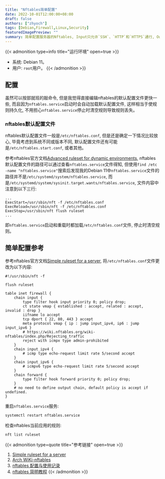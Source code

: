 ```yaml
---
title: "Nftables简单配置"
date: 2022-10-01T12:00:00+08:00
draft: false
authors: ["zhyoch"]
tags: [Debian,Firewall,Linux,Security]
featuredImagePreview: ""
summary: 简单配置服务器的Nftables, Input只允许`SSH`、`HTTP`和`HTTPS`通行, Output全部允许, Forward全部拒绝。
---
```


{{< admonition type=info title="运行环境" open=true >}}
- 系统: Debian 11。
- 用户: `root`用户。
{{< /admonition >}}

## 配置

虽然可以按部就班的敲命令, 但是我觉得直接编辑nftables的默认配置文件更快一些, 而且因为`nftables.service`启动时会自动加载默认配置文件, 这样相当于使规则持久化, 不用担心`nftables.service`停止时清空规则导致规则丢失。

### nftables默认配置文件

nftables默认配置文件一般是`/etc/nftables.conf`, 但是还是确定一下情况比较放心, 毕竟考虑到系统不同或版本不同, 默认配置文件还有可能是`/etc/nftables.start.conf`, 或者其他。

参考nftables官方文档[Advanced ruleset for dynamic environments](https://wiki.nftables.org/wiki-nftables/index.php/Advanced_ruleset_for_dynamic_environments), nftables默认配置文件的路径可以通过查看`nftables.service`文件得知, 但使用`find /etc -name "nftables.service"`搜索后发现我的Debian 11中`nftables.service`文件的路径并不是`/etc/systemd/system/nftables.service`, 而是`/etc/systemd/system/sysinit.target.wants/nftables.service`, 文件内容中注意到以下三行: 

```
...
ExecStart=/usr/sbin/nft -f /etc/nftables.conf
ExecReload=/usr/sbin/nft -f /etc/nftables.conf
ExecStop=/usr/sbin/nft flush ruleset
...
```

即`nftables.service`启动和重载时都加载`/etc/nftables.conf`文件, 停止时清空规则。

## 简单配置参考

参考nftables官方文档[Simple ruleset for a server](https://wiki.nftables.org/wiki-nftables/index.php/Simple_ruleset_for_a_server), 将`/etc/nftables.conf`文件更改为以下内容: 

```
#!/usr/sbin/nft -f

flush ruleset

table inet firewall {
    chain input {
        type filter hook input priority 0; policy drop;
        ct state vmap { established : accept, related : accept, invalid : drop }
        iifname lo accept
        tcp dport { 22, 80, 443 } accept
        meta protocol vmap { ip : jump input_ipv4, ip6 : jump input_ipv6 }
        # https://wiki.nftables.org/wiki-nftables/index.php/Rejecting_traffic
        reject with icmpx type admin-prohibited
    }
    chain input_ipv4 {
        # icmp type echo-request limit rate 5/second accept
    }
    chain input_ipv6 {
        # icmpv6 type echo-request limit rate 5/second accept
    }
    chain forward {
        type filter hook forward priority 0; policy drop;
    }
    # no need to define output chain, default policy is accept if undefined.
}
```

重启`nftables.service`服务: 

```bash
systemctl restart nftables.service
```

检查nftables当前应用的规则: 

```bash
nft list ruleset
```

{{< admonition type=quote title="参考链接" open=true >}}
1. [Simple ruleset for a server](https://wiki.nftables.org/wiki-nftables/index.php/Simple_ruleset_for_a_server)
2. [Arch WiKi-nftables](https://wiki.archlinux.org/title/Nftables)
3. [nftables 配置与使用记录](https://blog.starryvoid.com/archives/1045.html)
4. [nftables 简明教程](https://www.hi-linux.com/posts/29206.html)
{{< /admonition >}}
